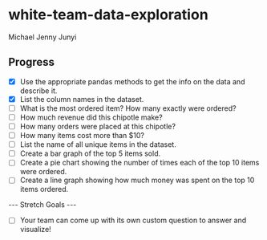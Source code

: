 # white-team-data-exploration
Michael
Jenny
Junyi

## Progress

- [x] Use the appropriate pandas methods to get the info on the data and describe it.
- [x] List the column names in the dataset.
- [ ] What is the most ordered item? How many exactly were ordered?
- [ ] How much revenue did this chipotle make?
- [ ] How many orders were placed at this chipotle?
- [ ] How many items cost more than $10?
- [ ] List the name of all unique items in the dataset.
- [ ] Create a bar graph of the top 5 items sold.
- [ ] Create a pie chart showing the number of times each of the top 10 items were ordered.
- [ ] Create a line graph showing how much money was spent on the top 10 items ordered.

--- Stretch Goals ---

- [ ] Your team can come up with its own custom question to answer and visualize!

